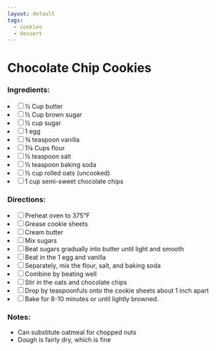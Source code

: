 ```yaml
---
layout: default
tags:
  - cookies
  - dessert
---
```


# Chocolate Chip Cookies

### Ingredients:
<li><label><input type="checkbox">½ Cup butter</label></li>
<li><label><input type="checkbox">½ Cup brown sugar</label></li>
<li><label><input type="checkbox">½ cup sugar</label></li>
<li><label><input type="checkbox">1 egg</label></li>
<li><label><input type="checkbox">¾ teaspoon vanilla</label></li>
<li><label><input type="checkbox">1⅛ Cups flour</label></li>
<li><label><input type="checkbox">½ teaspoon salt</label></li>
<li><label><input type="checkbox">½ teaspoon baking soda</label></li>
<li><label><input type="checkbox">½ cup rolled oats (uncooked)</label></li>
<li><label><input type="checkbox">1 cup semi-sweet chocolate chips</label></li>

### Directions:

<li><label><input type="checkbox">Preheat oven to 375℉</label></li>
<li><label><input type="checkbox">Grease cookie sheets</label></li>
<li><label><input type="checkbox">Cream butter</label></li>
<li><label><input type="checkbox">Mix sugars</label></li>
<li><label><input type="checkbox">Beat sugars gradually into butter until light and smooth</label></li>
<li><label><input type="checkbox">Beat in the 1 egg and vanilla</label></li>
<li><label><input type="checkbox">Separately, mix the flour, salt, and baking soda</label></li>
<li><label><input type="checkbox">Combine by beating well</label></li>
<li><label><input type="checkbox">Stir in the oats and chocolate chips</label></li>
<li><label><input type="checkbox">Drop by teaspoonfuls onto the cookie sheets about 1 inch apart</label></li>
<li><label><input type="checkbox">Bake for 8-10 minutes or until lightly browned.</label></li>

### Notes:

* Can substitute oatmeal for chopped nuts
* Dough is fairly dry, which is fine
